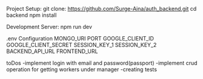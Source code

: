 Project Setup:
    git clone: https://github.com/Surge-Aina/auth_backend.git
    cd backend
    npm install

Development Server:
    npm run dev

.env Configuration
    MONGO_URI
    PORT
    GOOGLE_CLIENT_ID
    GOOGLE_CLIENT_SECRET
    SESSION_KEY_1
    SESSION_KEY_2
    BACKEND_API_URL
    FRONTEND_URL

toDos
-implement login with email and password(passport)
-implement crud operation for getting workers under manager
-creating tests